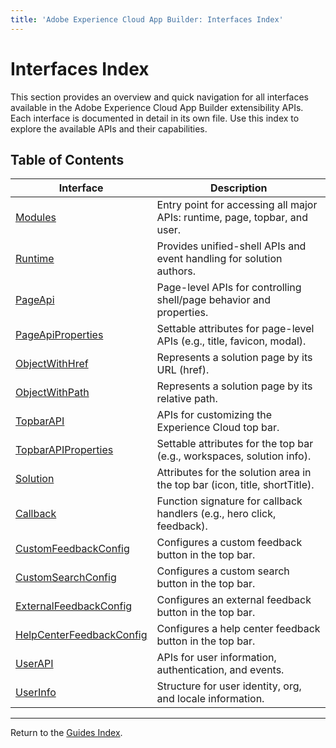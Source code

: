 ```yaml
---
title: 'Adobe Experience Cloud App Builder: Interfaces Index'
---
```


# Interfaces Index

This section provides an overview and quick navigation for all interfaces available in the Adobe Experience Cloud App Builder extensibility APIs. Each interface is documented in detail in its own file. Use this index to explore the available APIs and their capabilities.

## Table of Contents

| Interface | Description |
|-----------|-------------|
| [Modules](modules.md) | Entry point for accessing all major APIs: runtime, page, topbar, and user. |
| [Runtime](runtime.md) | Provides unified-shell APIs and event handling for solution authors. |
| [PageApi](page.pageapi.md) | Page-level APIs for controlling shell/page behavior and properties. |
| [PageApiProperties](page.pageapiproperties.md) | Settable attributes for page-level APIs (e.g., title, favicon, modal). |
| [ObjectWithHref](page.objectwithhref.md) | Represents a solution page by its URL (href). |
| [ObjectWithPath](page.objectwithpath.md) | Represents a solution page by its relative path. |
| [TopbarAPI](topbar.topbarapi.md) | APIs for customizing the Experience Cloud top bar. |
| [TopbarAPIProperties](topbar.topbarapiproperties.md) | Settable attributes for the top bar (e.g., workspaces, solution info). |
| [Solution](topbar.solution.md) | Attributes for the solution area in the top bar (icon, title, shortTitle). |
| [Callback](topbar.callback.md) | Function signature for callback handlers (e.g., hero click, feedback). |
| [CustomFeedbackConfig](topbar.customfeedbackconfig.md) | Configures a custom feedback button in the top bar. |
| [CustomSearchConfig](topbar.customsearchconfig.md) | Configures a custom search button in the top bar. |
| [ExternalFeedbackConfig](topbar.externalfeedbackconfig.md) | Configures an external feedback button in the top bar. |
| [HelpCenterFeedbackConfig](topbar.helpcenterfeedbackconfig.md) | Configures a help center feedback button in the top bar. |
| [UserAPI](user.userapi.md) | APIs for user information, authentication, and events. |
| [UserInfo](user.userinfo.md) | Structure for user identity, org, and locale information. |

---

Return to the [Guides Index](../../../index.md). 